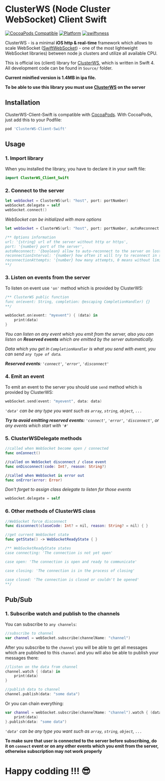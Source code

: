 # ClusterWS (Node Cluster WebSocket) Client Swift

[![CocoaPods Compatible](https://github.com/davigr/ClusterWS-Client-Swift/blob/master/Resources/pod-version.svg)](http://cocoadocs.org/docsets/ClusterWS-Client-Swift/)
[![Platform](https://github.com/davigr/ClusterWS-Client-Swift/blob/master/Resources/platform.svg)](http://cocoadocs.org/docsets/ClusterWS-Client-Swift/)
[![swiftyness](https://github.com/davigr/ClusterWS-Client-Swift/blob/master/Resources/swift.svg)](https://swift.org/)

ClusterWS - is a minimal **iOS http & real-time** framework which allows to scale WebSocket ([SwiftWebSocket](https://github.com/tidwall/SwiftWebSocket)) - one of the most lightweight WebSocket libraries) between node js clusters and utilize all available CPU.

This is official ios (client) library for [ClusterWS](https://github.com/goriunov/ClusterWS), which is written in Swift 4. All development code can be found in `Source/` folder.

**Current minified version is 1.4MB in ipa file.**

**To be able to use this library you must use [ClusterWS](https://github.com/goriunov/ClusterWS) on the server**

## Installation

ClusterWS-Client-Swift is compatible with
[CocoaPods](http://cocoapods.org/). With CocoaPods, just add this to
your Podfile:

```ruby
pod 'ClusterWS-Client-Swift'
```

## Usage

### 1. Import library

When you installed the library, you have to declare it in your swift file:

```swift
import ClusterWS_Client_Swift
```

### 2. Connect to the server

```swift
let webSocket = ClusterWS(url: "host", port: portNumber)
webSocket.delegate = self
webSocket.connect()
```

*WebSocket can be initialized with more options*

```swift
let webSocket = ClusterWS(url: "host", port: portNumber, autoReconnect: true, reconnectionInterval: 5.0, reconnectionAttempts: 10)

/** Options information
url: '{string} url of the server without http or https',
port: '{number} port of the server',
autoReconnect: '{boolean} allow to auto-reconnect to the server on lost connection (default false)',
reconnectionInterval: '{number} how often it will try to reconnect in seconds (default 5.0)',
reconnectionAttempts: '{number} how many attempts, 0 means without limit (default 0)'
**/
```

### 3.  Listen on events from the server

To listen on event use `'on'` method which is provided by ClusterWS:

```swift
/** ClusterWS public function
func on(event: String, completion: @escaping CompletionHandler) {}
**/

webSocket.on(event: "myevent") { (data) in
    print(data)
}
```

*You can listen on any event which you emit from the server, also you can listen on **Reserved events** which are emitted by the server automatically.*

*Data which you get in `CompletionHandler` is what you send with event, you can send `any type of data`.*

***Reserved events**: `'connect'`, `'error'`, `'disconnect'`*

### 4. Emit an event

To emit an event to the server you should use `send` method which is provided by ClusterWS:

```swift
webSocket.send(event: "myevent", data: data)
```

*`'data'` can be any type you want such as `array`, `string`, `object`, `...`*

***Try to avoid emitting reserved events:** `'connect'`, `'error'`, `'disconnect'`, or any events which start with `'#'`*

### 5. ClusterWSDelegate methods

```swift
//called when WebSocket become open / connected
func onConnect()

//called on WebSocket disconnect / close event
func onDisconnect(code: Int?, reason: String?)

//called when WebSocket is error out
func onError(error: Error)
```

*Don't forget to assign class delegate to listen for those events*

```swift
webSocket.delegate = self
```

### 6. Other methods of ClusterWS class

```swift
//WebSocket force disconnect
func disconnect(closeCode: Int? = nil, reason: String? = nil) { }

//get current WebSocket state
func getState() -> WebSocketReadyState { }

/** WebSocketReadyState states
case connecting: 'The connection is not yet open'

case open: 'The connection is open and ready to communicate'

case closing: 'The connection is in the process of closing'

case closed: 'The connection is closed or couldn't be opened'
**/
```

## Pub/Sub

### 1. Subscribe watch and publish to the channels

You can subscribe to `any channels`:

```swift
//subscribe to channel
var channel = webSocket.subscribe(channelName: "channel")
```

After you subscribe to the `channel` you will be able to get all messages which are published to this `channel` and you will also be able to publish your messages there:

```swift
//listen on the data from channel
channel.watch { (data) in
    print(data)
}

//publish data to channel
channel.publish(data: "some data")
```

Or you can chain everything:

```swift
var channel = webSocket.subscribe(channelName: "channel").watch { (data) in
    print(data)
}.publish(data: "some data")
```

*`'data'` can be any type you want such as `array`, `string`, `object`, `...`*

**To make sure that user is connected to the server before subscribing, do it on `connect` event or on any other events which you emit from the server, otherwise subscription may not work properly**

# Happy codding !!! :sunglasses:


